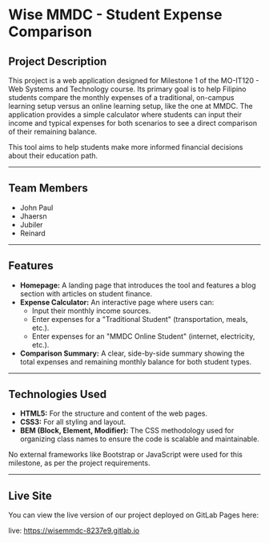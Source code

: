 # Wise MMDC - Student Expense Comparison 

## Project Description

This project is a web application designed for Milestone 1 of the MO-IT120 - Web Systems and Technology course. Its primary goal is to help Filipino students compare the monthly expenses of a traditional, on-campus learning setup versus an online learning setup, like the one at MMDC. The application provides a simple calculator where students can input their income and typical expenses for both scenarios to see a direct comparison of their remaining balance.

This tool aims to help students make more informed financial decisions about their education path.

---

## Team Members

- John Paul
- Jhaersn
- Jubiler 
- Reinard 

---

## Features

* **Homepage:** A landing page that introduces the tool and features a blog section with articles on student finance.
* **Expense Calculator:** An interactive page where users can:
    * Input their monthly income sources.
    * Enter expenses for a "Traditional Student" (transportation, meals, etc.).
    * Enter expenses for an "MMDC Online Student" (internet, electricity, etc.).
* **Comparison Summary:** A clear, side-by-side summary showing the total expenses and remaining monthly balance for both student types.

---

## Technologies Used

* **HTML5:** For the structure and content of the web pages.
* **CSS3:** For all styling and layout.
* **BEM (Block, Element, Modifier):** The CSS methodology used for organizing class names to ensure the code is scalable and maintainable.

No external frameworks like Bootstrap or JavaScript were used for this milestone, as per the project requirements.

---

## Live Site

You can view the live version of our project deployed on GitLab Pages here:

live: https://wisemmdc-8237e9.gitlab.io




